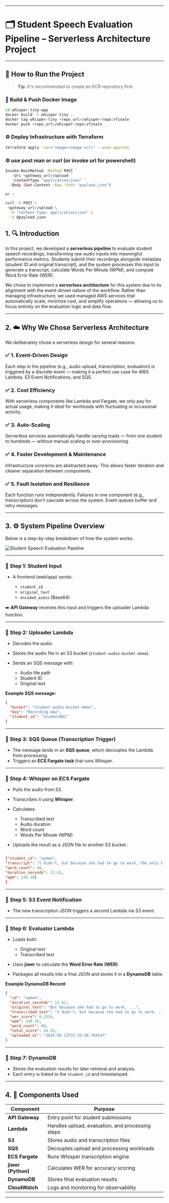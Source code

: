 


---

# 🗂️ Student Speech Evaluation Pipeline – Serverless Architecture Project

---

## 🚀 How to Run the Project

> **Tip**: It's recommended to create an ECR repository first.

### 🧪 Build & Push Docker Image

```bash
cd whisper-tiny-app
docker build -t whisper-tiny .
docker tag whisper-tiny <repo_url>/whisper-repo:vfinale
docker push <repo_url>/whisper-repo:vfinale
````

### ⚙️ Deploy Infrastructure with Terraform

```bash
terraform apply -var="image=<image-url>" --auto-approve

```
### ⚙️ use post man or curl (or invoke url for powershell)

```bash
Invoke-RestMethod -Method POST `
   -Uri <gateway_url>/upload `
   -ContentType "application/json" `
  -Body (Get-Content -Raw -Path "payload.json")

or : 

curl -X POST \
 <gateway_url>/upload \
  -H "Content-Type: application/json" \
  -d @payload.json

```



## 1. 🔍 Introduction

In this project, we developed a **serverless pipeline** to evaluate student speech recordings, transforming raw audio inputs into meaningful performance metrics. Students submit their recordings alongside metadata (student ID and original transcript), and the system processes this input to generate a transcript, calculate Words Per Minute (WPM), and compute Word Error Rate (WER).

We chose to implement a **serverless architecture** for this system due to its alignment with the event-driven nature of the workflow. Rather than managing infrastructure, we used managed AWS services that automatically scale, minimize cost, and simplify operations — allowing us to focus entirely on the evaluation logic and data flow.

---

## 2. ☁️ Why We Chose Serverless Architecture

We deliberately chose a serverless design for several reasons:

### ✅ 1. Event-Driven Design

Each step in the pipeline (e.g., audio upload, transcription, evaluation) is triggered by a discrete event — making it a perfect use case for AWS Lambda, S3 Event Notifications, and SQS.

### ✅ 2. Cost Efficiency

With serverless components like Lambda and Fargate, we only pay for actual usage, making it ideal for workloads with fluctuating or occasional activity.

### ✅ 3. Auto-Scaling

Serverless services automatically handle varying loads — from one student to hundreds — without manual scaling or over-provisioning.

### ✅ 4. Faster Development & Maintenance

Infrastructure concerns are abstracted away. This allows faster iteration and cleaner separation between components.

### ✅ 5. Fault Isolation and Resilience

Each function runs independently. Failures in one component (e.g., transcription) don't cascade across the system. Event queues buffer and retry messages.

---

## 3. ⚙️ System Pipeline Overview

Below is a step-by-step breakdown of how the system works:

![Student Speech Evaluation Pipeline](diagrams/student_speech_evaluation_pipeline.png)

---

### 🔹 Step 1: Student Input

* A frontend (web/app) sends:

  * `student_id`
  * `original_text`
  * `encoded_audio` (Base64)

➡️ **API Gateway** receives this input and triggers the uploader Lambda function.



---

### 🔹 Step 2: Uploader Lambda

* Decodes the audio.
* Stores the audio file in an S3 bucket (`student-audio-bucket-demo`).
* Sends an SQS message with:

  * Audio file path
  * Student ID
  * Original text

**Example SQS message:**

```json
{
  "bucket": "student-audio-bucket-demo",
  "key": "Recording.m4a",
  "student_id": "student001"
}
```

---

### 🔹 Step 3: SQS Queue (Transcription Trigger)

* The message lands in an **SQS queue**, which decouples the Lambda from processing.
* Triggers an **ECS Fargate task** that runs Whisper.

---

### 🔹 Step 4: Whisper on ECS Fargate

* Pulls the audio from S3.

* Transcribes it using **Whisper**.

* Calculates:

  * Transcribed text
  * Audio duration
  * Word count
  * Words Per Minute (WPM)

* Uploads the result as a JSON file to another S3 bucket :
```json

{"student_id": "ayman",
"transcript": "I didn't, but because she had to go to work, the only time she could do it was at 430 in the morning. But whenever I'd complain, my mother would just give me one of those looks, and she'd say, this is no picnic for me, either. But...", 
"word_count": 48,
"duration_seconds": 11.61, 
"wpm": 248.16}
}
```


---

### 🔹 Step 5: S3 Event Notification

* The new transcription JSON triggers a second Lambda via S3 event.

---

### 🔹 Step 6: Evaluator Lambda

* Loads both:

  * Original text
  * Transcribed text
* Uses **jiwer** to calculate the **Word Error Rate (WER)**.
* Packages all results into a final JSON and stores it in a **DynamoDB** table.

**Example DynamoDB Record:**

```json
{
  "id": "ayman",
  "duration_seconds": 11.61,
  "original_text": "But because she had to go to work, ...",
  "transcribed_text": "I didn't, but because she had to go to work, ...",
  "wer_score": 0.1556,
  "wpm": 248.16,
  "word_count": 48,
  "total_score": 44.44,
  "uploaded_at": "2025-05-13T21:35:30.784147"
}
```

---

### 🔹 Step 7: DynamoDB

* Stores the evaluation results for later retrieval and analysis.
* Each entry is linked to the `student_id` and timestamped.

---

## 4. 🧩 Components Used

| Component          | Purpose                                          |
| ------------------ | ------------------------------------------------ |
| **API Gateway**    | Entry point for student submissions              |
| **Lambda**         | Handles upload, evaluation, and processing steps |
| **S3**             | Stores audio and transcription files             |
| **SQS**            | Decouples upload and processing workloads        |
| **ECS Fargate**    | Runs Whisper transcription engine                |
| **jiwer (Python)** | Calculates WER for accuracy scoring              |
| **DynamoDB**       | Stores final evaluation results                  |
| **CloudWatch**     | Logs and monitoring for observability            |

---

#


